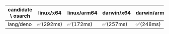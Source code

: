 | candidate \ osarch | linux/x64 | linux/arm64 | darwin/x64 | darwin/arm64 | win/x64 |
| ------------------ | ----------- | ------------ | ---------- | --------- | ------- |
|lang/deno | ✅(292ms) | ✅(172ms) | ✅(257ms) | ✅(248ms) | ✅(276ms) ||lang/go | ✅(160ms) | ✅(123ms) | ✅(145ms) | ✅(121ms) | ✅(184ms) ||lang/java | ✅(352ms) | ✅(197ms) | ✅(190ms) | ✅(237ms) | ✅(209ms) ||lang/julia | ✅(156ms) | ✅(101ms) | ✅(116ms) | ✅(101ms) | ✅(97ms) ||lang/kotlin | ✅(254ms) | ✅(164ms) | ✅(260ms) | ✅(249ms) | ✅(284ms) ||lang/lua | ✅(343ms) | - | ❌(404)| ❌(404)| ✅(187ms) ||lang/node | ✅(114ms) | ✅(105ms) | ✅(110ms) | ✅(107ms) | ✅(165ms) ||lang/perl | ✅(266ms) | ✅(169ms) | ❌(404)| ✅(237ms) | ✅(357ms) ||lang/python | ✅(171ms) | ✅(101ms) | ✅(98ms) | ✅(103ms) | ✅(105ms) ||lang/rust | ✅(116ms) | ✅(95ms) | ✅(91ms) | ✅(88ms) | ✅(108ms) ||lang/scala | ✅(248ms) | ✅(268ms) | ✅(164ms) | ✅(166ms) | ✅(269ms) ||media/agg | ✅(236ms) | ✅(273ms) | ✅(245ms) | ✅(245ms) | ✅(229ms) ||media/ffmpeg | ✅(1392ms) | ✅(1640ms) | ❌(404)| ✅(1535ms) | ✅(1435ms) ||media/magick | ✅(260ms) | ✅(243ms) | ✅(293ms) | ✅(249ms) | ❌(404)||media/sqlite3 | ✅(241ms) | ✅(247ms) | ✅(260ms) | ✅(239ms) | ✅(239ms) ||osman/7za | ✅(235ms) | ✅(237ms) | ✅(239ms) | ✅(243ms) | ✅(349ms) ||osman/aliyun | ✅(236ms) | ✅(236ms) | ✅(280ms) | ✅(260ms) | ✅(245ms) ||osman/bat | ✅(249ms) | ✅(262ms) | ✅(249ms) | ✅(244ms) | ✅(245ms) ||osman/bun | ✅(229ms) | ✅(256ms) | ✅(231ms) | ✅(237ms) | ❌(404)||osman/bwrap | ✅(239ms) | ✅(243ms) | - | - | - ||osman/curl | ✅(246ms) | ✅(292ms) | ✅(248ms) | ✅(262ms) | ✅(250ms) ||osman/dust | ✅(319ms) | ✅(251ms) | ✅(249ms) | ✅(258ms) | ✅(286ms) ||osman/exa | ✅(253ms) | ✅(246ms) | ✅(254ms) | ✅(268ms) | ✅(236ms) ||osman/fd | ✅(254ms) | ✅(244ms) | ✅(246ms) | ✅(162ms) | ✅(231ms) ||osman/fzf | ✅(239ms) | ✅(251ms) | ✅(274ms) | ✅(248ms) | ✅(262ms) ||osman/gh | ✅(284ms) | ✅(270ms) | ✅(294ms) | ✅(244ms) | ✅(288ms) ||osman/gost | ✅(249ms) | ✅(241ms) | ✅(269ms) | ✅(243ms) | ✅(266ms) ||osman/gum | ✅(238ms) | ✅(244ms) | ✅(267ms) | ✅(254ms) | ✅(283ms) ||osman/helm | ✅(240ms) | ✅(240ms) | ✅(244ms) | ✅(170ms) | ✅(252ms) ||osman/jq | ✅(249ms) | ✅(248ms) | ✅(246ms) | ✅(253ms) | ✅(244ms) ||osman/mosquitto | ✅(242ms) | ✅(266ms) | ✅(240ms) | ✅(317ms) | ✅(266ms) ||osman/procs | ✅(257ms) | ✅(309ms) | ✅(263ms) | ✅(253ms) | ✅(249ms) ||osman/proot | ✅(279ms) | ✅(252ms) | - | - | - ||osman/qrencode | ✅(254ms) | ✅(291ms) | ✅(239ms) | ✅(294ms) | ✅(268ms) ||osman/rg | ✅(272ms) | ✅(164ms) | ✅(294ms) | ✅(240ms) | ✅(257ms) ||osman/sodium | ✅(275ms) | ✅(280ms) | ✅(237ms) | ✅(251ms) | ✅(260ms) ||osman/terraform | ✅(237ms) | ✅(259ms) | ✅(264ms) | ✅(250ms) | ✅(240ms) ||osman/tig | ✅(237ms) | ✅(242ms) | ✅(238ms) | ✅(292ms) | ❌(404)||osman/tmux | ✅(271ms) | ✅(263ms) | ✅(256ms) | ✅(246ms) | ✅(242ms) ||osman/ucloud | ✅(264ms) | ✅(243ms) | ✅(245ms) | ✅(249ms) | ✅(251ms) ||osman/yq | ✅(269ms) | ✅(252ms) | ✅(241ms) | ✅(249ms) | ✅(278ms) ||osman/zellij | ✅(280ms) | ✅(261ms) | ✅(266ms) | ✅(234ms) | ❌(404)||plugin/zsh-plugin | ✅(279ms) | ✅(256ms) | ✅(164ms) | ✅(179ms) | ✅(175ms) ||sdkman/activemq | ✅(221ms) | ✅(215ms) | ✅(220ms) | ✅(223ms) | ✅(216ms) ||sdkman/ant | ✅(108ms) | ✅(90ms) | ✅(90ms) | ✅(100ms) | ✅(93ms) ||sdkman/asciidoctorj | ✅(130ms) | ✅(96ms) | ✅(91ms) | ✅(91ms) | ✅(88ms) ||sdkman/ballerina-todo | - | - | - | - | - ||sdkman/bpipe | ❌(404)| ❌(404)| ❌(404)| ❌(404)| ❌(404)||sdkman/btrace | ✅(237ms) | ✅(163ms) | ✅(196ms) | ✅(163ms) | ✅(190ms) ||sdkman/concurnas | ✅(238ms) | ✅(162ms) | ✅(262ms) | ✅(164ms) | ✅(182ms) ||sdkman/connor | ❌(404)| ❌(404)| ❌(404)| ❌(404)| ❌(404)||sdkman/coursier | ✅(252ms) | ✅(238ms) | ✅(253ms) | ✅(176ms) | ❌(404)||sdkman/cxf | ✅(86ms) | ✅(90ms) | ✅(99ms) | ✅(95ms) | ✅(92ms) ||sdkman/doctoolchain | ✅(310ms) | ✅(164ms) | ✅(165ms) | ✅(269ms) | ✅(164ms) ||sdkman/flink | ✅(144ms) | ✅(88ms) | ✅(86ms) | ✅(93ms) | ✅(90ms) ||sdkman/gaiden | ✅(242ms) | ✅(255ms) | ✅(251ms) | ✅(169ms) | ✅(164ms) ||sdkman/gradle | ❌(301)| ❌(301)| ❌(301)| ❌(301)| ❌(301)||sdkman/gradle profiler-todo | - | - | - | - | - ||sdkman/grails | ✅(259ms) | ❌(404)| ❌(404)| ✅(166ms) | ✅(208ms) ||sdkman/groovy | ✅(289ms) | ✅(220ms) | ✅(224ms) | ✅(218ms) | ✅(237ms) ||sdkman/groovyserv-todo | - | - | - | - | - ||sdkman/hadoop | ✅(90ms) | ✅(88ms) | ✅(92ms) | ✅(91ms) | ✅(88ms) ||sdkman/helido_cli-todo | - | - | - | - | - ||sdkman/http4k-todo | - | - | - | - | - ||sdkman/infrastructor | - | - | - | - | - ||sdkman/jarviz | ✅(256ms) | ✅(242ms) | ✅(240ms) | ✅(234ms) | ✅(242ms) ||sdkman/jbake | ✅(279ms) | ✅(243ms) | ✅(244ms) | ✅(164ms) | ✅(163ms) ||sdkman/jdk-mission-control | ✅(252ms) | ✅(101ms) | ✅(101ms) | ✅(93ms) | ✅(96ms) ||sdkman/jmeter | ✅(88ms) | ✅(94ms) | ✅(88ms) | ✅(106ms) | ✅(83ms) ||sdkman/joern-todo | - | - | - | - | - ||sdkman/jreleaser | ✅(283ms) | ✅(232ms) | ✅(480ms) | ✅(239ms) | ❌(404)||sdkman/karaf | ✅(86ms) | ✅(88ms) | ✅(92ms) | ✅(92ms) | ✅(91ms) ||sdkman/kcctl | ✅(235ms) | ✅(165ms) | ✅(165ms) | ✅(261ms) | ✅(164ms) ||sdkman/ki | ✅(244ms) | ✅(243ms) | ✅(167ms) | ✅(164ms) | ✅(175ms) ||sdkman/kobweb | ✅(322ms) | ✅(175ms) | ✅(234ms) | ✅(269ms) | ✅(165ms) ||sdkman/kscript | ✅(252ms) | ✅(165ms) | ✅(192ms) | ✅(166ms) | ✅(236ms) ||sdkman/ktx | ✅(243ms) | ✅(162ms) | ✅(270ms) | ✅(248ms) | ✅(163ms) ||sdkman/layrry | ✅(283ms) | ✅(168ms) | ✅(163ms) | ✅(247ms) | ✅(167ms) ||sdkman/leiningen-todo | - | - | - | - | - ||sdkman/maven | ✅(90ms) | ✅(88ms) | ✅(96ms) | ✅(92ms) | ✅(89ms) ||sdkman/maven_mvnd | ✅(261ms) | ✅(236ms) | ✅(254ms) | ✅(255ms) | ✅(253ms) ||sdkman/mcs | ✅(238ms) | ✅(262ms) | ❌(404)| ✅(248ms) | ✅(259ms) ||sdkman/micronaut | ✅(251ms) | ✅(167ms) | ✅(236ms) | ✅(174ms) | ✅(245ms) ||sdkman/mulefd | ✅(228ms) | ✅(163ms) | ✅(163ms) | ✅(179ms) | ✅(163ms) ||sdkman/mybatis_migrations | ✅(252ms) | ✅(178ms) | ✅(173ms) | ✅(254ms) | ✅(177ms) ||sdkman/neo4j_migrations | ✅(278ms) | ✅(254ms) | ✅(376ms) | ✅(227ms) | ✅(254ms) ||sdkman/pierrot | ❌(404)| ❌(404)| ❌(404)| ❌(404)| ❌(404)||sdkman/pomchecker | - | - | - | - | - ||sdkman/quarkus_cli | - | - | - | - | - ||sdkman/sbt | - | - | - | - | - ||sdkman/scala_cli | - | - | - | - | - ||sdkman/schemacrawler | - | - | - | - | - ||sdkman/skeletal | - | - | - | - | - ||sdkman/spark | - | - | - | - | - ||sdkman/spingboot | - | - | - | - | - ||sdkman/sshoogr | - | - | - | - | - ||security/bandwhich | ❌(404)| ❌(404)| ❌(404)| ❌(404)| ❌(404)||security/ncat | ✅(174ms) | ✅(179ms) | ✅(205ms) | ✅(191ms) | ❌(404)||security/nmap | ✅(196ms) | ✅(273ms) | ✅(180ms) | ✅(313ms) | ❌(404)||security/nping | ✅(193ms) | ✅(182ms) | ✅(188ms) | ✅(230ms) | ❌(404)||security/openssl | ✅(237ms) | ✅(244ms) | ✅(277ms) | ✅(231ms) | ✅(257ms) ||security/smartctl | ✅(253ms) | ✅(235ms) | ✅(242ms) | ✅(255ms) | ✅(252ms) ||security/traceroute | ✅(188ms) | ✅(238ms) | - | - | - |